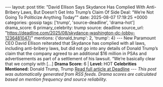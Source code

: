 --- layout: post title: "David Ellison Says Skydance Has Complied With Anti-Bribery Laws, But Doesn’t Get Into Trump’s Claim Of Side Deal: “We’re Not Going To Politicize Anything Today”" date: 2025-08-07 17:19:25 +0000 categories: gossip tags: ['trump', 'source-deadline', 'drama-hot'] drama_score: 6 primary_celebrity: trump source: deadline source_url: "https://deadline.com/2025/08/skydance-washington-dc-lobby-1236481047/" mentions: {'donald_trump': 2, 'trump': 4} --- New Paramount CEO David Ellison reiterated that Skydance has complied with all laws, including anti-bribery laws, but did not go into any details of Donald Trump’s claim that the company agreed to an additional $16 million in PSAs and advertisements as part of a settlement of his lawsuit. “We’re basically clear that we comply with […] **Drama Score:** 6 | **Level:** HOT **Celebrities Mentioned:** Donald Trump, Trump [Read full article at Deadline](https://deadline.com/2025/08/skydance-washington-dc-lobby-1236481047/) --- *This post was automatically generated from RSS feeds. Drama scores are calculated based on mention frequency and source reliability.*